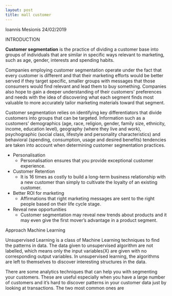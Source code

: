 ```yaml
---
layout: post
title: mall customer
---
```


Ioannis Mesionis
24/02/2019

INTRODUCTION

**Customer segmentation** is the practice of dividing a customer base into groups of individuals that are similar in specific ways relevant to marketing, such as age, gender, interests and spending habits.

Companies employing customer segmentation operate under the fact that every customer is different and that their marketing efforts would be better served if they target specific, smaller groups with messages that those consumers would find relevant and lead them to buy something. Companies also hope to gain a deeper understanding of their customers' preferences and needs with the idea of discovering what each segment finds most valuable to more accurately tailor marketing materials toward that segment.

Customer segmentation relies on identifying key differentiators that divide customers into groups that can be targeted. Information such as a customers' demographics (age, race, religion, gender, family size, ethnicity, income, education level), geography (where they live and work), psychographic (social class, lifestyle and personality characteristics) and behavioral (spending, consumption, usage and desired benefits) tendencies are taken into account when determining customer segmentation practices.

-   Personalisation
    -   Personalisation ensures that you provide exceptional customer experience.
-   Customer Retention
    -   It is 16 times as costly to build a long-term business relationship with a new customer than simply to cultivate the loyalty of an existing customer.
-   Better ROI for marketing
    -   Affirmations that right marketing messages are sent to the right people based on their life cycle stage.
-   Reveal new opportunities
    -   Customer segmentation may reveal new trends about products and it may even give the first mover’s advantage in a product segment.
    
Approach  Machine Learning

Unsupervised Learning is a class of Machine Learning techniques to find the patterns in data. The data given to unsupervised algorithm are not labelled, which means only the input variables(X) are given with no corresponding output variables. In unsupervised learning, the algorithms are left to themselves to discover interesting structures in the data.

There are some analytics techniques that can help you with segmenting your customers. These are useful especially when you have a large number of customers and it’s hard to discover patterns in your customer data just by looking at transactions. The two most common ones are
